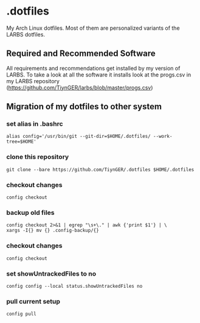 # .dotfiles
My Arch Linux dotfiles. Most of them are personalized variants of the LARBS dotfiles.

## Required and Recommended Software
All requirements and recommendations get installed by my version of LARBS.
To take a look at all the software it installs look at the progs.csv in my LARBS repository (https://github.com/TiynGER/larbs/blob/master/progs.csv)

## Migration of my dotfiles to other system
### set alias in .bashrc
```alias config='/usr/bin/git --git-dir=$HOME/.dotfiles/ --work-tree=$HOME'```
### clone this repository
```git clone --bare https://github.com/TiynGER/.dotfiles $HOME/.dotfiles```
### checkout changes
```config checkout```
### backup old files
```mkdir -p .config-backup && \ 
config checkout 2>&1 | egrep "\s+\." | awk {'print $1'} | \
xargs -I{} mv {} .config-backup/{}
```
### checkout changes
```config checkout```
### set showUntrackedFiles to no
```config config --local status.showUntrackedFiles no```
### pull current setup
```config pull```
